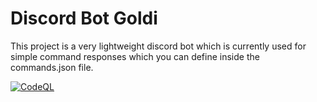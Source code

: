 # Discord Bot Goldi
This project is a very lightweight discord bot which is currently used for simple command responses which you can define inside the commands.json file.

[![CodeQL](https://github.com/Zerotask/discord-bot-goldi/actions/workflows/codeql-analysis.yml/badge.svg)](https://github.com/Zerotask/discord-bot-goldi/actions/workflows/codeql-analysis.yml)
